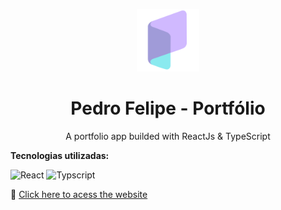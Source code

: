 <p align='center'><img src='/src/media/images/p-logo2.png' width='100px'></p>
<h1 align='center'> Pedro Felipe - Portfólio </h1>

<p align='center'>A portfolio app builded with ReactJs & TypeScript</p>

**Tecnologias utilizadas:**

![React](https://img.shields.io/static/v1?label=Front-end&message=ReactJS&color=61DAFB&style=for-the-badge&logo=react)
![Typscript](https://img.shields.io/static/v1?label=Front-end&message=Typescript&color=3178C6&style=for-the-badge&logo=typescript)


🚀 [Click here to acess the website](http://pedroflp.dev)
